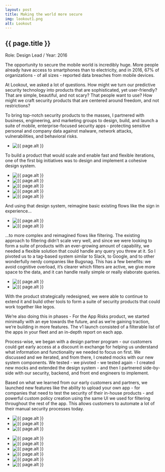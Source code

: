 ```yaml
---
layout: post
title: Making the world more secure
img: lookout1.png
alt: Lookout
---
```

<section>
  <h1>{{ page.title }}</h1>
  <p class="meta">Role: Design Lead <span class="lt">/</span> Year: 2016</p>
  <p>The opportunity to secure the mobile world is incredibly huge. More people already have access to smartphones than to electricity, and in 2016, 67% of organizations - of all sizes - reported data breaches from mobile devices.</p>
  <p>At Lookout, we asked a lot of questions. How might we turn our predictive security technology into products that are sophisticated, yet user-friendly? That are simple, beautiful, and not scary? That people want to use? How might we craft security products that are centered around freedom, and not restrictions?</p>
  <p>To bring top-notch security products to the masses, I partnered with business, engineering, and marketing groups to design, build, and launch a suite of mobile, enterprise-focused security apps - protecting sensitive personal and company data against malware, network attacks, vulnerabilities, and behavioral risks.</p>
</section>

<ul class="grid fade grid-full" id="grid-full">
  <li><img src="{{ site.url }}/img/work/lookout8.png" alt="{{ page.alt }}" /></li>
</ul>

<section>
  <p>To build a product that would scale and enable fast and flexible iterations, one of the first big initiatives was to design and implement a cohesive design system.</p>
</section>

<ul class="grid fade grid-full" id="grid-full">
  <li><img src="{{ site.url }}/img/work/lookout9.png" alt="{{ page.alt }}" /></li>
  <li><img src="{{ site.url }}/img/work/lookout10.png" alt="{{ page.alt }}" /></li>
  <li><img src="{{ site.url }}/img/work/lookout11.png" alt="{{ page.alt }}" /></li>
  <li><img src="{{ site.url }}/img/work/lookout12.png" alt="{{ page.alt }}" /></li>
  <li><img src="{{ site.url }}/img/work/lookout13.png" alt="{{ page.alt }}" /></li>
</ul>

<section>
<p>And using that design system, reimagine basic existing flows like the sign in experience...</p>
</section>

<ul class="grid fade grid-full" id="grid-full">
  <li><img src="{{ site.url }}/img/work/lookout14.png" alt="{{ page.alt }}" /></li>
  <li><img src="{{ site.url }}/img/work/lookout15.png" alt="{{ page.alt }}" /></li>
</ul>

<section>
<p>...to more complex and reimagined flows like filtering. The existing approach to filtering didn’t scale very well, and since we were looking to form a suite of products with an ever-growing amount of capability, we needed a flexible solution that could handle any query you threw at it. So I pivoted us to a tag-based system similar to Slack, to Google, and to other wonderfully nerdy companies like Bugsnag. This has a few benefits: we avoid cognitive overload, it’s clearer which filters are active, we give more space to the data, and it can handle really simple or really elaborate queries.</p>
</section>

<ul class="grid fade grid-full" id="grid-full">
  <li><img src="{{ site.url }}/img/work/lookout16.png" alt="{{ page.alt }}" /></li>
  <li><img src="{{ site.url }}/img/work/lookout17.png" alt="{{ page.alt }}" /></li>
</ul>

<section>
<p>With the product strategically redesigned, we were able to continue to extend it and build other tools to form a suite of security products that could work together like legos.</p>

<p>We’re also doing this in phases - For the App Risks product, we started minimally with an eye towards the future, and as we’re gaining traction, we’re building in more features. The v1 launch consisted of a filterable list of the apps in your fleet and an in-depth report on each app.</p>

<p>Process-wise, we began with a design partner program - our customers could get early access at a discount in exchange for helping us understand what information and functionality we needed to focus on first. We discussed and we iterated, and from there, I created mocks with our new system components. We tested - we pivoted - we tested again - I created new mocks and extended the design system - and then I partnered side-by-side with our security, backend, and front end engineers to implement.</p>

<p>Based on what we learned from our early customers and partners, we launched new features like the ability to upload your own app - for companies that need to test the security of their in-house products - and powerful custom policy creation using the same UI we used for filtering throughout the rest of the app. This allows customers to automate a lot of their manual security processes today.</p>
</section>

<ul class="grid fade grid-full" id="grid-full">
  <li><img src="{{ site.url }}/img/work/lookout18.png" alt="{{ page.alt }}" /></li>
  <li><img src="{{ site.url }}/img/work/lookout19.png" alt="{{ page.alt }}" /></li>
  <li><img src="{{ site.url }}/img/work/lookout20.png" alt="{{ page.alt }}" /></li>
</ul>

<section>
<p></p>
</section>

<ul class="grid fade" id="grid">
  <li><img src="{{ site.url }}/img/work/lookout2.jpg" alt="{{ page.alt }}" /></li>
  <li><img src="{{ site.url }}/img/work/lookout3.jpg" alt="{{ page.alt }}" /></li>
  <li><img src="{{ site.url }}/img/work/lookout5.jpg" alt="{{ page.alt }}" /></li>
  <li><img src="{{ site.url }}/img/work/lookout4.jpg" alt="{{ page.alt }}" /></li>
  <li><img src="{{ site.url }}/img/work/lookout7.jpg" alt="{{ page.alt }}" /></li>
  <li><img src="{{ site.url }}/img/work/lookout6.jpg" alt="{{ page.alt }}" /></li>
</ul>